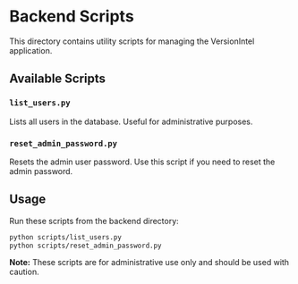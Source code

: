 # Backend Scripts

This directory contains utility scripts for managing the VersionIntel application.

## Available Scripts

### `list_users.py`
Lists all users in the database. Useful for administrative purposes.

### `reset_admin_password.py`
Resets the admin user password. Use this script if you need to reset the admin password.

## Usage

Run these scripts from the backend directory:

```bash
python scripts/list_users.py
python scripts/reset_admin_password.py
```

**Note:** These scripts are for administrative use only and should be used with caution. 